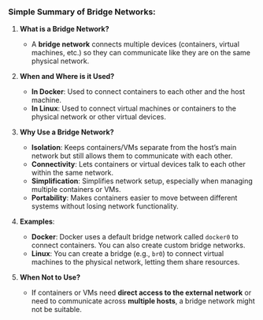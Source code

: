 ### Simple Summary of **Bridge Networks**:

1. **What is a Bridge Network?**

   * A **bridge network** connects multiple devices (containers, virtual machines, etc.) so they can communicate like they are on the same physical network.

2. **When and Where is it Used?**

   * **In Docker**: Used to connect containers to each other and the host machine.
   * **In Linux**: Used to connect virtual machines or containers to the physical network or other virtual devices.

3. **Why Use a Bridge Network?**

   * **Isolation**: Keeps containers/VMs separate from the host’s main network but still allows them to communicate with each other.
   * **Connectivity**: Lets containers or virtual devices talk to each other within the same network.
   * **Simplification**: Simplifies network setup, especially when managing multiple containers or VMs.
   * **Portability**: Makes containers easier to move between different systems without losing network functionality.

4. **Examples**:

   * **Docker**: Docker uses a default bridge network called `docker0` to connect containers. You can also create custom bridge networks.
   * **Linux**: You can create a bridge (e.g., `br0`) to connect virtual machines to the physical network, letting them share resources.

5. **When Not to Use?**

   * If containers or VMs need **direct access to the external network** or need to communicate across **multiple hosts**, a bridge network might not be suitable.
